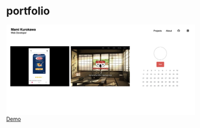 # portfolio

<img src="./images/portfolio.png" alt="portfolio" width="600px" 
     />
[Demo](https://portfolio-nine-alpha-76.vercel.app/projects.html)

